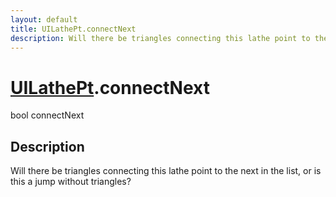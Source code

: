 ```yaml
---
layout: default
title: UILathePt.connectNext
description: Will there be triangles connecting this lathe point to the next in the list, or is this a jump without triangles?
---
```

# [UILathePt]({{site.url}}/Pages/StereoKit/UILathePt.html).connectNext

<div class='signature' markdown='1'>
bool connectNext
</div>

## Description
Will there be triangles connecting this lathe point to the
next in the list, or is this a jump without triangles?

